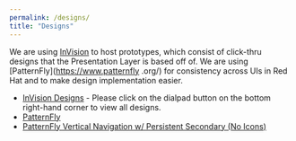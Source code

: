 ```yaml
---
permalink: /designs/
title: "Designs"
---
```


We are using [InVision](https://www.invisionapp.com/) to host prototypes, which consist of click-thru 
designs that the Presentation Layer is based off of. We are using [PatternFly](https://www.patternfly
.org/) for consistency across UIs in Red Hat and to make design implementation easier.

- [InVision Designs](https://redhat.invisionapp.com/share/VQ8UZ7PCE) - Please click on the dialpad button 
on the bottom right-hand corner to view all designs.
- [PatternFly](https://www.patternfly.org/)
- [PatternFly Vertical Navigation w/ Persistent Secondary (No Icons)](https://www.patternfly.org/pattern-library/navigation/vertical-navigation/vertical-navigation-without-icons.html#_)

